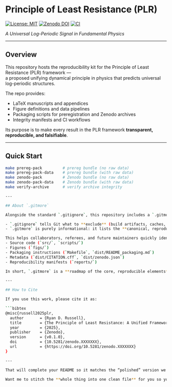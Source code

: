 # Principle of Least Resistance (PLR)

[![License: MIT](https://img.shields.io/badge/License-MIT-green.svg)](LICENSE)
[![Zenodo DOI](https://zenodo.org/badge/DOI/10.5281/zenodo.XXXXXXX.svg)](https://doi.org/10.5281/zenodo.XXXXXXX)
[![CI](https://github.com/ryandavidrussell/principle-of-least-resistance/actions/workflows/build-and-release.yml/badge.svg)](https://github.com/ryandavidrussell/principle-of-least-resistance/actions)

*A Universal Log-Periodic Signal in Fundamental Physics*

---

## Overview

This repository hosts the reproducibility kit for the Principle of Least Resistance (PLR) framework —  
a proposed unifying dynamical principle in physics that predicts universal log-periodic structures.  

The repo provides:
- LaTeX manuscripts and appendices
- Figure definitions and data pipelines
- Packaging scripts for preregistration and Zenodo archives
- Integrity manifests and CI workflows

Its purpose is to make every result in the PLR framework **transparent, reproducible, and falsifiable**.

---

## Quick Start

```bash
make prereg-pack         # prereg bundle (no raw data)
make prereg-pack-data    # prereg bundle (with raw data)
make zenodo-pack         # Zenodo bundle (no raw data)
make zenodo-pack-data    # Zenodo bundle (with raw data)
make verify-archive      # verify archive integrity

---

## About `.gitmore`

Alongside the standard `.gitignore`, this repository includes a `.gitmore` file.

- `.gitignore` tells Git what to **exclude** (build artifacts, caches, etc.).
- `.gitmore` is purely informational: it lists the **canonical, reproducible files** that define the project.

This helps collaborators, referees, and future maintainers quickly identify what matters:
- Source code (`src/`, `scripts/`)
- Figures (`figs/`)
- Packaging instructions (`Makefile`, `dist/README_packaging.md`)
- Metadata (`dist/CITATION.cff`, `dist/zenodo.json`)
- Reproducibility manifests (`reports/`)

In short, `.gitmore` is a **roadmap of the core, reproducible elements**.

---

## How to Cite

If you use this work, please cite it as:

```bibtex
@misc{russell2025plr,
  author       = {Ryan D. Russell},
  title        = {The Principle of Least Resistance: A Unified Framework for Physics from First Principles},
  year         = {2025},
  publisher    = {Zenodo},
  version      = {v0.1.0},
  doi          = {10.5281/zenodo.XXXXXXX},
  url          = {https://doi.org/10.5281/zenodo.XXXXXXX}
}

---

That will complete your README so it matches the “polished” version we planned: badges → overview → quick start → `.gitmore` → citation → license → contributing → acknowledgments.  

Want me to stitch the **whole thing into one clean file** for you so you can just replace `README.md` in your repo, instead of pasting it in chunks?